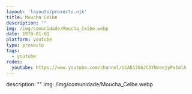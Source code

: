 ```yaml
---
layout: 'layouts/proxecto.njk'
title: Moucha Ceibe
description: ""
img: /img/comunidade/Moucha_Ceibe.webp
date: 1970-01-01
platform: youtube
type: proxecto
tags:
  - youtube
redes:
  youtube: https://www.youtube.com/channel/UCAD170AJCSYNveejyPx1mlA
---
```

description: ""
img: /img/comunidade/Moucha_Ceibe.webp
